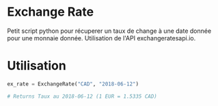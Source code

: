 # Exchange Rate

Petit script python pour récuperer un taux de change à une date donnée pour une monnaie donnée.
Utilisation de l'API exchangeratesapi.io.

# Utilisation

```python
ex_rate = ExchangeRate("CAD", "2018-06-12")

# Returns Taux au 2018-06-12 (1 EUR = 1.5335 CAD)
```

